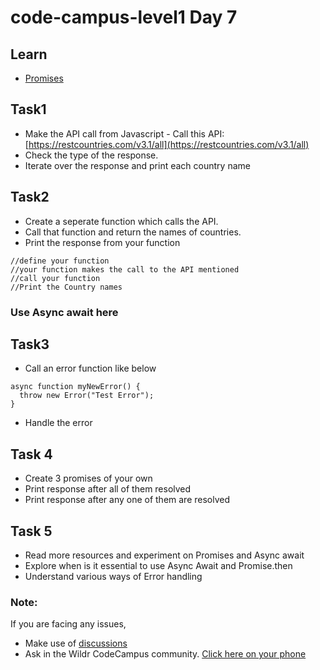 # code-campus-level1 Day 7

## Learn
- [Promises](https://javascript.info/async)

## Task1
- Make the API call from Javascript - Call this API: [https://restcountries.com/v3.1/all](https://restcountries.com/v3.1/all)
- Check the type of the response.
- Iterate over the response and print each country name

## Task2
- Create a seperate function which calls the API.
- Call that function and return the names of countries.
- Print the response from your function

```
//define your function
//your function makes the call to the API mentioned
//call your function
//Print the Country names
```
### Use Async await here


## Task3

- Call an error function like below
```
async function myNewError() {
  throw new Error("Test Error");
}
```
- Handle the error

## Task 4
- Create 3 promises of your own
- Print response after all of them resolved
- Print response after any one of them are resolved

## Task 5
- Read more resources and experiment on Promises and Async await 
- Explore when is it essential to use Async Await and Promise.then
- Understand various ways of Error handling

### Note:
If you are facing any issues, 
- Make use of [discussions](https://github.com/kfuture2024/code-campus-level1/discussions/7) 
- Ask in the Wildr CodeCampus community. 
[Click here on your phone](https://wildr.com/invite/ioaN)

